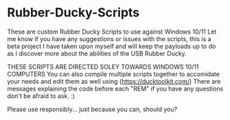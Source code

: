 # Rubber-Ducky-Scripts
These are custom Rubber Ducky Scripts to use against Windows 10/11
Let me know if you have any suggestions or issues with the scripts, this is a beta project I have taken upon myself and will keep the payloads up to do as I discover more about the abilities of the USB Rubber Ducky.

THESE SCRIPTS ARE DIRECTED SOLEY TOWARDS WINDOWS 10/11 COMPUTERS
You can also compile multiple scripts together to accomidate your needs and edit them as well using (https://ducktoolkit.com/)
There are messages explaining the code before each "REM" if you have any questions don't be afraid to ask. :)

Please use responsibly... just because you can, should you?
